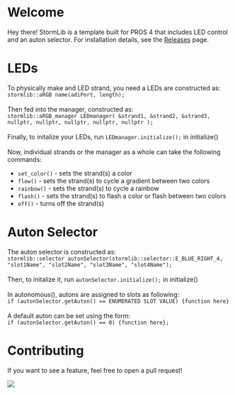 # Welcome
Hey there! StormLib is a template built for PROS 4 that includes LED control and an auton selector. For installation details, see the [Releases](https://github.com/ItzSt0rmz/StormLib/releases) page.

# LEDs
To physically make and LED strand, you need a 
LEDs are constructed as: 
<br>
`stormlib::aRGB name(adiPort, length);`
<br>
<br>
Then fed into the manager, constructed as:
<br>
`stormlib::aRGB_manager LEDmanager(
	&strand1,
	&strand2,
	&strand3,
	nullptr,
	nullptr,
	nullptr,
	nullptr,
	nullptr
);`
<br>
<br>
Finally, to initalize your LEDs, run `LEDmanager.initialize();` in initialize()
<br>
<br>
Now, individual strands or the manager as a whole can take the following commands:
<br>
* `set_color()` - sets the strand(s) a color
* `flow()` - sets the strand(s) to cycle a gradient between two colors
* `rainbow()` - sets the strand(s) to cycle a rainbow
* `flash()` - sets the strand(s) to flash a color or flash between two colors
* `off()` - turns off the strand(s)

# Auton Selector
The auton selector is constructed as:
<br>
`stormlib::selector autonSelector(stormlib::selector::E_BLUE_RIGHT_4, "slot1Name", "slot2Name", "slot3Name", "slot4Name");`
<br>
<br>
Then, to initalize it, run `autonSelector.initialize();` in initialize()
<br>
<br>
In autonomous(), autons are assigned to slots as following:
<br>
`if (autonSelector.getAuton() == ENUMERATED SLOT VALUE) {function here}`
<br>
<br>
A default auton can be set using the form:
<br>
`if (autonSelector.getAuton() == 0) {function here};`

# Contributing
If you want to see a feature, feel free to open a pull request!

<img src="https://img.shields.io/github/downloads/ItzSt0rmz/StormLib/total?style=for-the-badge">
